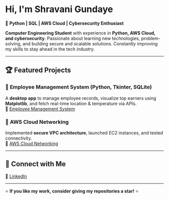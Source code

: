 # Hi, I'm Shravani Gundaye

🔹 **Python | SQL | AWS Cloud | Cybersecurity Enthusiast**  

**Computer Engineering Student** with experience in **Python, AWS Cloud, and cybersecurity**. Passionate about learning new technologies, problem-solving, and building secure and scalable solutions. Constantly improving my skills to stay ahead in the tech industry. 


---

## 🏆 Featured Projects  

### 🔹 **Employee Management System** (Python, Tkinter, SQLite)  
A **desktop app** to manage employee records, visualize top earners using **Matplotlib**, and fetch real-time location & temperature via APIs.  
🔗 [Employee Management System](https://github.com/ShravaniRG03/Employee-Management-System) 

### 🔹 **AWS Cloud Networking**  
Implemented **secure VPC architecture**, launched EC2 instances, and tested connectivity.  
🔗 [AWS Cloud Networking](https://github.com/ShravaniRG03/AWS-VPC-Peering) 

---

## 🤝 Connect with Me  

🔗 [LinkedIn](https://www.linkedin.com/in/shravanigundaye) 

---

⭐ **If you like my work, consider giving my repositories a star!** ⭐  
